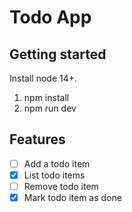 # Todo App

## Getting started

Install node 14+.

1. npm install
2. npm run dev

## Features

- [ ] Add a todo item
- [x] List todo items
- [ ] Remove todo item
- [x] Mark todo item as done
